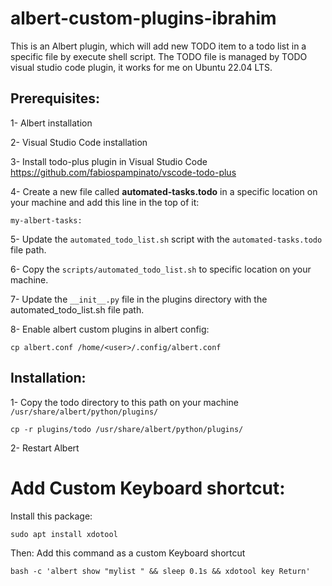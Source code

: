 # albert-custom-plugins-ibrahim

This is an Albert plugin, which will add new TODO item to a todo list in a specific file by execute shell script.
The TODO file is managed by TODO visual studio code plugin, it works for me on Ubuntu 22.04 LTS.

## Prerequisites:

1- Albert installation

2- Visual Studio Code installation

3- Install todo-plus plugin in Visual Studio Code https://github.com/fabiospampinato/vscode-todo-plus

4- Create a new file called **automated-tasks.todo** in a specific location on your machine and add this line in the top of it:
```
my-albert-tasks:
```

5- Update the `automated_todo_list.sh` script with the `automated-tasks.todo` file path.

6- Copy the `scripts/automated_todo_list.sh` to specific location on your machine.

7- Update the `__init__.py` file in the plugins directory with the automated_todo_list.sh file path.

8- Enable albert custom plugins in albert config:
```
cp albert.conf /home/<user>/.config/albert.conf
```


## Installation:

1- Copy the todo directory to this path on your machine `/usr/share/albert/python/plugins/`
```
cp -r plugins/todo /usr/share/albert/python/plugins/
```

2- Restart Albert

# Add Custom Keyboard shortcut:

Install this package:
```
sudo apt install xdotool
```
Then:
Add this command as a custom Keyboard shortcut
```
bash -c 'albert show "mylist " && sleep 0.1s && xdotool key Return'
```
